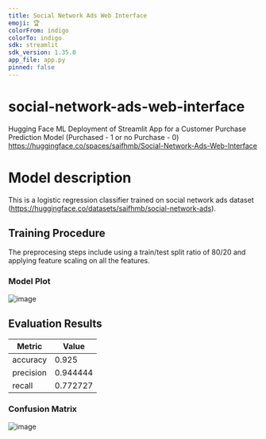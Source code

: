 ```yaml
---
title: Social Network Ads Web Interface
emoji: 🏆
colorFrom: indigo
colorTo: indigo
sdk: streamlit
sdk_version: 1.35.0
app_file: app.py
pinned: false
---
```

# social-network-ads-web-interface
Hugging Face ML Deployment of Streamlit App for a Customer Purchase Prediction Model (Purchased - 1 or no Purchase - 0)
https://huggingface.co/spaces/saifhmb/Social-Network-Ads-Web-Interface

# Model description

This is a logistic regression classifier trained on social network ads dataset (https://huggingface.co/datasets/saifhmb/social-network-ads).
## Training Procedure
The preprocesing steps include using a train/test split ratio of 80/20 and applying feature scaling on all the features.
### Model Plot
![image](https://github.com/saifhmb/social-network-ads-web-interface/assets/111028776/bd23ae48-128f-48ad-a692-1dfdfea1c604)

## Evaluation Results

| Metric    |    Value |
|-----------|----------|
| accuracy  | 0.925    |
| precision | 0.944444 |
| recall    | 0.772727 |
### Confusion Matrix
![image](https://github.com/saifhmb/social-network-ads-web-interface/assets/111028776/1a4dc2f5-b2c5-4c52-a9d2-7a305922d66b)
